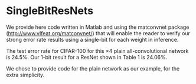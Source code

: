 # SingleBitResNets

We provide here code written in Matlab and using the matconvnet package (http://www.vlfeat.org/matconvnet/) that will enable the reader to verify our strong error rate results using a single-bit for each weight in inference.

The test error rate for CIFAR-100 for this ×4 plain all-convolutional network is 24.5%. Our 1-bit result for a ResNet shown in Table 1 is 24.06%. 

We chose to provide code for the plain network as our example, for the extra simplicity.
